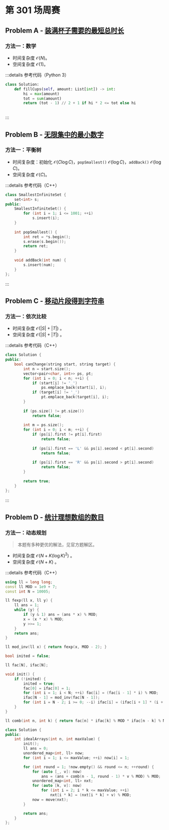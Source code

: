 # 第 301 场周赛

## Problem A - [装满杯子需要的最短总时长](https://leetcode.cn/problems/minimum-amount-of-time-to-fill-cups/)

### 方法一：数学

- 时间复杂度 $\mathcal{O}(N)$。
- 空间复杂度 $\mathcal{O}(1)$。

:::details 参考代码（Python 3）

```python
class Solution:
    def fillCups(self, amount: List[int]) -> int:
        hi = max(amount)
        tot = sum(amount)
        return (tot - 1) // 2 + 1 if hi * 2 <= tot else hi
        
```

:::

## Problem B - [无限集中的最小数字](https://leetcode.cn/problems/smallest-number-in-infinite-set/)

### 方法一：平衡树

- 时间复杂度：初始化 $\mathcal{O}(C\log C)$，`popSmallest()` $\mathcal{O}(\log C)$，`addBack()` $\mathcal{O}(\log C)$。
- 空间复杂度 $\mathcal{O}(C)$。

:::details 参考代码（C++）

```cpp
class SmallestInfiniteSet {
    set<int> s;
public:
    SmallestInfiniteSet() {
        for (int i = 1; i <= 1001; ++i)
            s.insert(i);
    }
    
    int popSmallest() {
        int ret = *s.begin();
        s.erase(s.begin());
        return ret;
    }
    
    void addBack(int num) {
        s.insert(num);
    }
};

```

:::

## Problem C - [移动片段得到字符串](https://leetcode.cn/problems/move-pieces-to-obtain-a-string/)

### 方法一：依次比较

- 时间复杂度 $\mathcal{O}(|S|+|T|)$ 。
- 空间复杂度 $\mathcal{O}(|S|+|T|)$ 。

:::details 参考代码（C++）

```cpp
class Solution {
public:
    bool canChange(string start, string target) {
        int n = start.size();
        vector<pair<char, int>> ps, pt;
        for (int i = 0; i < n; ++i) {
            if (start[i] != '_')
                ps.emplace_back(start[i], i);
            if (target[i] != '_')
                pt.emplace_back(target[i], i);
        }
        
        if (ps.size() != pt.size())
            return false;
        
        int m = ps.size();
        for (int i = 0; i < m; ++i) {
            if (ps[i].first != pt[i].first)
                return false;
            
            if (ps[i].first == 'L' && ps[i].second < pt[i].second)
                return false;
            
            if (ps[i].first == 'R' && ps[i].second > pt[i].second)
                return false;
        }
        
        return true;
    }
};
```

:::

## Problem D - [统计理想数组的数目](https://leetcode.cn/problems/count-the-number-of-ideal-arrays/)

### 方法一：动态规划

> 本题有多种更优的解法，见官方题解区。

- 时间复杂度 $\mathcal{O}(N+K(\log K)^2)$ 。
- 空间复杂度 $\mathcal{O}(N+K)$ 。

:::details 参考代码（C++）

```cpp
using ll = long long;
const ll MOD = 1e9 + 7;
const int N = 10005;

ll fexp(ll x, ll y) {
    ll ans = 1;
    while (y) {
        if (y & 1) ans = (ans * x) % MOD;
        x = (x * x) % MOD;
        y >>= 1;
    }
    return ans;
}

ll mod_inv(ll x) { return fexp(x, MOD - 2); }

bool inited = false;

ll fac[N], ifac[N];

void init() {
    if (!inited) {
        inited = true;
        fac[0] = ifac[0] = 1;
        for (int i = 1; i < N; ++i) fac[i] = (fac[i - 1] * i) % MOD;
        ifac[N - 1] = mod_inv(fac[N - 1]);
        for (int i = N - 2; i >= 0; --i) ifac[i] = (ifac[i + 1] * (i + 1)) % MOD;
    }
}

ll comb(int n, int k) { return fac[n] * ifac[k] % MOD * ifac[n - k] % MOD; }

class Solution {
public:
    int idealArrays(int n, int maxValue) {
        init();
        ll ans = 0;
        unordered_map<int, ll> now;
        for (int i = 1; i <= maxValue; ++i) now[i] = 1;

        for (int round = 1; !now.empty() && round <= n; ++round) {
            for (auto [_, v]: now)
                ans = (ans + comb(n - 1, round - 1) * v % MOD) % MOD;
            unordered_map<int, ll> nxt;
            for (auto [k, v]: now)
                for (int i = 2; i * k <= maxValue; ++i)
                    nxt[i * k] = (nxt[i * k] + v) % MOD;
            now = move(nxt);
        }

        return ans;
    }
};
```
